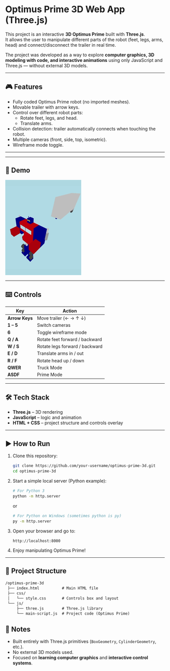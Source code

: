 # Optimus Prime 3D Web App (Three.js)

This project is an interactive **3D Optimus Prime** built with **Three.js**.  
It allows the user to manipulate different parts of the robot (feet, legs, arms, head) and connect/disconnect the trailer in real time.  

The project was developed as a way to explore **computer graphics, 3D modeling with code, and interactive animations** using only JavaScript and Three.js — without external 3D models.

---

## 🎮 Features

- Fully coded Optimus Prime robot (no imported meshes).
- Movable trailer with arrow keys.
- Control over different robot parts:
  - Rotate feet, legs, and head.
  - Translate arms.
- Collision detection: trailer automatically connects when touching the robot.
- Multiple cameras (front, side, top, isometric).
- Wireframe mode toggle.

---

---

## 📸 Demo
![Optimus Prime Demo](demo/optimus-demo.gif)

---

## ⌨️ Controls

| Key | Action |
|-----|--------|
| **Arrow Keys** | Move trailer (← → ↑ ↓) |
| **1 – 5** | Switch cameras |
| **6** | Toggle wireframe mode |
| **Q / A** | Rotate feet forward / backward |
| **W / S** | Rotate legs forward / backward |
| **E / D** | Translate arms in / out |
| **R / F** | Rotate head up / down |
| **QWER** | Truck Mode |
| **ASDF** | Prime Mode |

---

## 🛠️ Tech Stack

- **Three.js** – 3D rendering
- **JavaScript** – logic and animation
- **HTML + CSS** – project structure and controls overlay

---

## ▶️ How to Run

1. Clone this repository:
   ```bash
   git clone https://github.com/your-username/optimus-prime-3d.git
   cd optimus-prime-3d
   ```

2. Start a simple local server (Python example):
   ```bash
   # For Python 3
   python -m http.server
   ```
   or
   ```bash
   # For Python on Windows (sometimes python is py)
   py -m http.server
   ```

3. Open your browser and go to:
   ```
   http://localhost:8000
   ```

4. Enjoy manipulating Optimus Prime!

---

## 📂 Project Structure

```
/optimus-prime-3d
 ├── index.html          # Main HTML file
 ├── css/
 │   └── style.css       # Controls box and layout
 └── js/
     ├── three.js        # Three.js library
     └── main-script.js  # Project code (Optimus Prime)
```

## 📌 Notes

- Built entirely with Three.js primitives (`BoxGeometry`, `CylinderGeometry`, etc.).
- No external 3D models used.
- Focused on **learning computer graphics** and **interactive control systems**.
